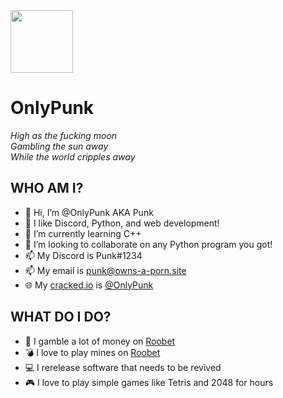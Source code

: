 <img src="https://tinyimg.io/i/3FZ6Kkj.png" width="100" height="100">

# OnlyPunk

<em>High as the fucking moon</em>
<br />
<em>Gambling the sun away</em>
<br />
<em>While the world cripples away</em>
<br />

WHO AM I?
---------

- 👋 Hi, I’m @OnlyPunk AKA Punk
- 👀 I like Discord, Python, and web development!
- 🌱 I’m currently learning C++
- 💞️ I’m looking to collaborate on any Python program you got!
- 📫 My Discord is Punk#1234
- 📫 My email is <punk@owns-a-porn.site>
- 🌐 My [cracked.io](https://cracked.io/) is [@OnlyPunk](https://cracked.io/OnlyPunk)

WHAT DO I DO?
-------------

- 🎰 I gamble a lot of money on [Roobet](https://roobet.com/?ref=garfield1)
- 💣 I love to play mines on [Roobet](https://roobet.com/?ref=garfield)
- 💻 I rerelease software that needs to be revived
- 🎮 I love to play simple games like Tetris and 2048 for hours

<!---
OnlyPunk/OnlyPunk is a ✨ special ✨ repository because its `README.md` (this file) appears on your GitHub profile.
You can click the Preview link to take a look at your changes.
--->
